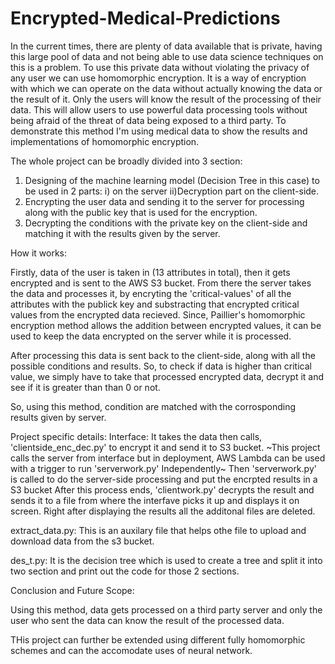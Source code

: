 # Encrypted-Medical-Predictions
In the current times, there are plenty of data available that is private, having this large pool of data and not being able to use data science techniques on this is a problem. 
To use this private data without violating the privacy of any user we can use homomorphic encryption. 
It is a way of encryption with which we can operate on the data without actually knowing the data or the result of it. 
Only the users will know the result of the processing of their data. 
This will allow users to use powerful data processing tools without being afraid of the threat of data being exposed to a third party. 
To demonstrate this method I'm using medical data to show the results and implementations of homomorphic encryption.

The whole project can be broadly divided into 3 section:
  1. Designing of the machine learning model (Decision Tree in this case) to be used in 2 parts: i) on the server ii)Decryption part on the client-side.
  2. Encrypting the user data and sending it to the server for processing along with the public key that is used for the encryption.
  3. Decrypting the conditions with the private key on the client-side and matching it with the results given by the server.
  
 How it works:
 
 Firstly, data of the user is taken in (13 attributes in total), then it gets encrypted and is sent to the AWS S3 bucket.
 From there the server takes the data and processes it, by encryting the 'critical-values' of all the attributes with the publick key and 
 substracting that encrypted critical values from the encrypted data recieved. Since, Paillier's homomorphic encryption method allows the addition between encrypted values,
 it can be used to keep the data encrypted on the server while it is processed.
 
 After processing this data is sent back to the client-side, along with all the possible conditions and results. So, to check if data is higher than critical value, 
 we simply have to take that processed encrypted data, decrypt it and see if it is greater than than 0 or not.
 
 So, using this method, condition are matched with the corrosponding results given by server.
 
 Project specific details:
 Interface: It takes the data then calls, 'clientside_enc_dec.py' to encrypt it and send it to S3 bucket. 
            ~This project calls the server from interface but in deployment, AWS Lambda can be used with a trigger to run 'serverwork.py' Independently~
            Then 'serverwork.py' is called to do the server-side processing and put the encrpted results in a S3 bucket
            After this process ends, 'clientwork.py' decrypts the result and sends it to a file from where the interfave picks it up and displays it on screen.
            Right after displaying the results all the additonal files are deleted.

extract_data.py: This is an auxilary file that helps othe file to upload and download data from the s3 bucket.

des_t.py: It is the decision tree which is used to create a tree and split it into two section and print out the code for those 2 sections.
 
 Conclusion and Future Scope:
 
 Using this method, data gets processed on a third party server and only the user who sent the data can know the result of the processed data.
 
 THis project can further be extended using different fully homomorphic schemes and can the accomodate uses of neural network.
